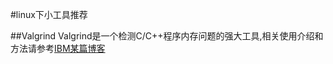 #linux下小工具推荐

##Valgrind
Valgrind是一个检测C/C++程序内存问题的强大工具,相关使用介绍和方法请参考[IBM某篇博客](http://www.ibm.com/developerworks/cn/linux/l-cn-valgrind/)

